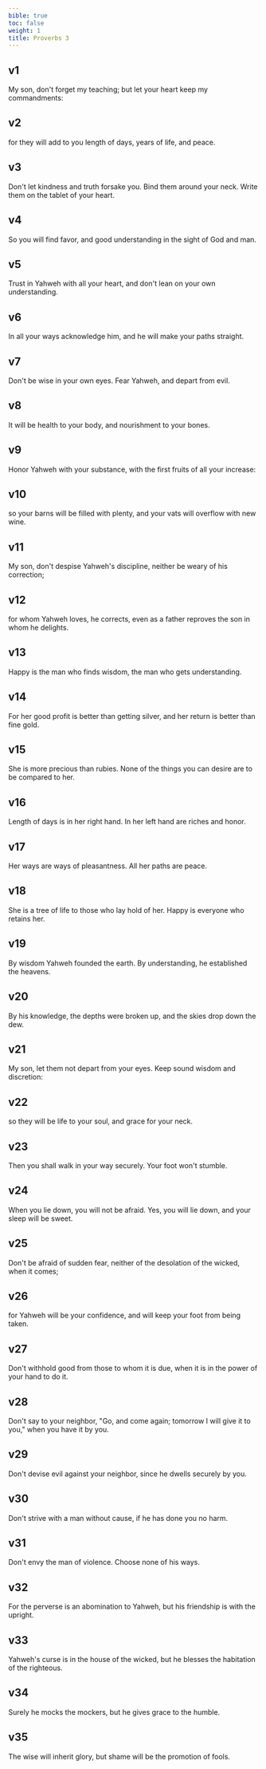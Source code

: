 ```yaml
---
bible: true
toc: false
weight: 1
title: Proverbs 3
---
```




## v1 
My son, don't forget my teaching; but let your heart keep my commandments: 

## v2 
for they will add to you length of days, years of life, and peace. 

## v3 
Don't let kindness and truth forsake you. Bind them around your neck. Write them on the tablet of your heart. 

## v4 
So you will find favor, and good understanding in the sight of God and man. 

## v5 
Trust in Yahweh with all your heart, and don't lean on your own understanding. 

## v6 
In all your ways acknowledge him, and he will make your paths straight. 

## v7 
Don't be wise in your own eyes. Fear Yahweh, and depart from evil. 

## v8 
It will be health to your body, and nourishment to your bones. 

## v9 
Honor Yahweh with your substance, with the first fruits of all your increase: 

## v10 
so your barns will be filled with plenty, and your vats will overflow with new wine. 

## v11 
My son, don't despise Yahweh's discipline, neither be weary of his correction; 

## v12 
for whom Yahweh loves, he corrects, even as a father reproves the son in whom he delights. 

## v13 
Happy is the man who finds wisdom, the man who gets understanding. 

## v14 
For her good profit is better than getting silver, and her return is better than fine gold. 

## v15 
She is more precious than rubies. None of the things you can desire are to be compared to her. 

## v16 
Length of days is in her right hand. In her left hand are riches and honor. 

## v17 
Her ways are ways of pleasantness. All her paths are peace. 

## v18 
She is a tree of life to those who lay hold of her. Happy is everyone who retains her. 

## v19 
By wisdom Yahweh founded the earth. By understanding, he established the heavens. 

## v20 
By his knowledge, the depths were broken up, and the skies drop down the dew. 

## v21 
My son, let them not depart from your eyes. Keep sound wisdom and discretion: 

## v22 
so they will be life to your soul, and grace for your neck. 

## v23 
Then you shall walk in your way securely. Your foot won't stumble. 

## v24 
When you lie down, you will not be afraid. Yes, you will lie down, and your sleep will be sweet. 

## v25 
Don't be afraid of sudden fear, neither of the desolation of the wicked, when it comes; 

## v26 
for Yahweh will be your confidence, and will keep your foot from being taken. 

## v27 
Don't withhold good from those to whom it is due, when it is in the power of your hand to do it. 

## v28 
Don't say to your neighbor, "Go, and come again; tomorrow I will give it to you," when you have it by you. 

## v29 
Don't devise evil against your neighbor, since he dwells securely by you. 

## v30 
Don't strive with a man without cause, if he has done you no harm. 

## v31 
Don't envy the man of violence. Choose none of his ways. 

## v32 
For the perverse is an abomination to Yahweh, but his friendship is with the upright. 

## v33 
Yahweh's curse is in the house of the wicked, but he blesses the habitation of the righteous. 

## v34 
Surely he mocks the mockers, but he gives grace to the humble. 

## v35 
The wise will inherit glory, but shame will be the promotion of fools.

